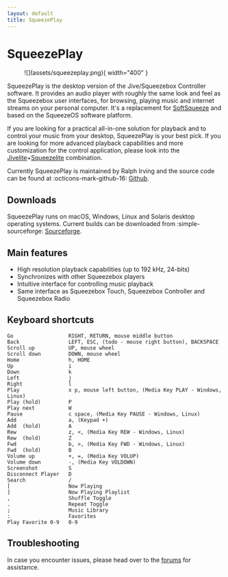 ```yaml
---
layout: default
title: SqueezePlay
---
```


# SqueezePlay

<figure markdown="span">
  ![](assets/squeezeplay.png){ width="400" }
</figure>

SqueezePlay is the desktop version of the Jive/Squeezebox Controller software. It provides an audio player with roughly the same look and feel as the Squeezebox user interfaces, for browsing, playing music and internet streams on your personal computer. It's a replacement for [SoftSqueeze](softsqueeze.md) and based on the SqueezeOS software platform.

If you are looking for a practical all-in-one solution for playback and to control your music from your desktop, SqueezePlay is your best pick. If you are looking for more advanced playback capabilities and more customization for the control application, please look into the [Jivelite](jivelite.md)+[Squeezelite](squeezelite.md) combination.

Currently SqueezePlay is maintained by Ralph Irving and the source code can be found at :octicons-mark-github-16: [Github](https://github.com/ralph-irving/squeezeplay).

## Downloads

SqueezePlay runs on macOS, Windows, Linux and Solaris desktop operating systems. Current builds can be downloaded from :simple-sourceforge: [Sourceforge](https://sourceforge.net/projects/lmsclients/files/squeezeplay/).

## Main features

- High resolution playback capabilities (up to 192 kHz, 24-bits)
- Synchronizes with other Squeezebox players
- Intuitive interface for controlling music playback
- Same interface as Squeezebox Touch, Squeezebox Controller and Squeezebox Radio

## Keyboard shortcuts

```
Go					RIGHT, RETURN, mouse middle button
Back				LEFT, ESC, (todo - mouse right button), BACKSPACE
Scroll up			UP, mouse wheel
Scroll down			DOWN, mouse wheel
Home				h, HOME
Up					i
Down				k
Left				j
Right				l
Play				x p, mouse left button, (Media Key PLAY - Windows, Linux)
Play (hold)			P
Play next			W
Pause				c space, (Media Key PAUSE - Windows, Linux)
Add					a, (Keypad +)
Add  (hold)			A
Rew					z, <, (Media Key REW - Windows, Linux)
Rew  (hold)			Z
Fwd					b, >, (Media Key FWD - Windows, Linux)
Fwd  (hold)			B
Volume up			+, =, (Media Key VOLUP)
Volume down			-, (Media Key VOLDOWN)
Screenshot			S
Disconnect Player	D
Search				/
[					Now Playing
]					Now Playing Playlist
,					Shuffle Toggle
.					Repeat Toggle
;					Music Library
:					Favorites
Play Favorite 0-9	0-9
```

## Troubleshooting

In case you encounter issues, please head over to the [forums](https://forums.lyrion.org/forum/user-forums/general-discussion/93838-squeezeplay-for-windows-with-asio-directsound-wasapi-and-wdmks-device-support) for assistance.
